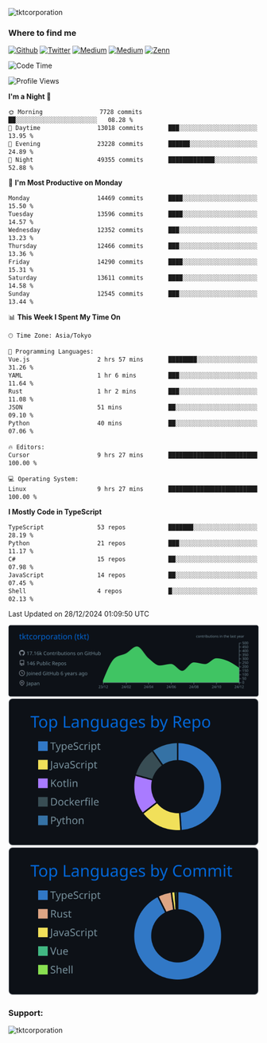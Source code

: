 <p align="left"> <img src="https://komarev.com/ghpvc/?username=tktcorporation&label=Profile%20views&color=0e75b6&style=flat" alt="tktcorporation" /> </p>

<h3>Where to find me</h3>
<p>
<a href="https://github.com/tktcorporation" target="_blank"><img alt="Github" src="https://img.shields.io/badge/GitHub-%2312100E.svg?&style=for-the-badge&logo=Github&logoColor=white" /></a>
<a href="https://twitter.com/tktcorporation" target="_blank"><img alt="Twitter" src="https://img.shields.io/badge/twitter-%231DA1F2.svg?&style=for-the-badge&logo=twitter&logoColor=white" /></a>
<a href="https://www.linkedin.com/in/tktcorporation" target="_blank"><img alt="Medium" src="https://img.shields.io/badge/linkdin-0a66c2.svg?&style=for-the-badge&logo=linkedin&logoColor=white" /></a>
<a href="https://qiita.com/tktcorporation" target="_blank"><img alt="Medium" src="https://img.shields.io/badge/qiita-55C500.svg?&style=for-the-badge&logo=qiita&logoColor=white" /></a>
<a href="https://zenn.dev/tktcorporation" target="_blank"><img alt="Zenn" src="https://img.shields.io/badge/Zenn-3EA8FF.svg?&style=for-the-badge&logo=Zenn&logoColor=white" /></a>
</p>
  
<!--START_SECTION:waka-->
![Code Time](http://img.shields.io/badge/Code%20Time-1%2C967%20hrs%2018%20mins-blue)

![Profile Views](http://img.shields.io/badge/Profile%20Views-0-blue)

**I'm a Night 🦉** 

```text
🌞 Morning                7728 commits        ██░░░░░░░░░░░░░░░░░░░░░░░   08.28 % 
🌆 Daytime                13018 commits       ███░░░░░░░░░░░░░░░░░░░░░░   13.95 % 
🌃 Evening                23228 commits       ██████░░░░░░░░░░░░░░░░░░░   24.89 % 
🌙 Night                  49355 commits       █████████████░░░░░░░░░░░░   52.88 % 
```
📅 **I'm Most Productive on Monday** 

```text
Monday                   14469 commits       ████░░░░░░░░░░░░░░░░░░░░░   15.50 % 
Tuesday                  13596 commits       ████░░░░░░░░░░░░░░░░░░░░░   14.57 % 
Wednesday                12352 commits       ███░░░░░░░░░░░░░░░░░░░░░░   13.23 % 
Thursday                 12466 commits       ███░░░░░░░░░░░░░░░░░░░░░░   13.36 % 
Friday                   14290 commits       ████░░░░░░░░░░░░░░░░░░░░░   15.31 % 
Saturday                 13611 commits       ████░░░░░░░░░░░░░░░░░░░░░   14.58 % 
Sunday                   12545 commits       ███░░░░░░░░░░░░░░░░░░░░░░   13.44 % 
```


📊 **This Week I Spent My Time On** 

```text
🕑︎ Time Zone: Asia/Tokyo

💬 Programming Languages: 
Vue.js                   2 hrs 57 mins       ████████░░░░░░░░░░░░░░░░░   31.26 % 
YAML                     1 hr 6 mins         ███░░░░░░░░░░░░░░░░░░░░░░   11.64 % 
Rust                     1 hr 2 mins         ███░░░░░░░░░░░░░░░░░░░░░░   11.08 % 
JSON                     51 mins             ██░░░░░░░░░░░░░░░░░░░░░░░   09.10 % 
Python                   40 mins             ██░░░░░░░░░░░░░░░░░░░░░░░   07.06 % 

🔥 Editors: 
Cursor                   9 hrs 27 mins       █████████████████████████   100.00 % 

💻 Operating System: 
Linux                    9 hrs 27 mins       █████████████████████████   100.00 % 
```

**I Mostly Code in TypeScript** 

```text
TypeScript               53 repos            ███████░░░░░░░░░░░░░░░░░░   28.19 % 
Python                   21 repos            ███░░░░░░░░░░░░░░░░░░░░░░   11.17 % 
C#                       15 repos            ██░░░░░░░░░░░░░░░░░░░░░░░   07.98 % 
JavaScript               14 repos            ██░░░░░░░░░░░░░░░░░░░░░░░   07.45 % 
Shell                    4 repos             █░░░░░░░░░░░░░░░░░░░░░░░░   02.13 % 
```




 Last Updated on 28/12/2024 01:09:50 UTC
<!--END_SECTION:waka-->

[![](https://raw.githubusercontent.com/tktcorporation/tktcorporation/master/profile-summary-card-output/github_dark/0-profile-details.svg)](https://github.com/vn7n24fzkq/github-profile-summary-cards)
[![](https://raw.githubusercontent.com/tktcorporation/tktcorporation/master/profile-summary-card-output/github_dark/1-repos-per-language.svg)](https://github.com/vn7n24fzkq/github-profile-summary-cards) [![](https://raw.githubusercontent.com/tktcorporation/tktcorporation/master/profile-summary-card-output/github_dark/2-most-commit-language.svg)](https://github.com/vn7n24fzkq/github-profile-summary-cards)

<h3 align="left">Support:</h3>
<p><a href="https://www.buymeacoffee.com/tktcorporation"> <img align="left" src="https://cdn.buymeacoffee.com/buttons/v2/default-yellow.png" height="50" width="210" alt="tktcorporation" /></a></p><br><br>
